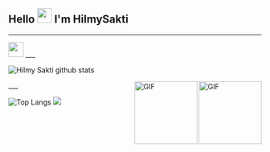 ## Hello <img src="https://github.com/TheDudeThatCode/TheDudeThatCode/blob/master/Assets/Hi.gif" width="29px"> I'm HilmySakti

___

<img src="https://github.com/TheDudeThatCode/TheDudeThatCode/blob/master/Assets/Developer.gif" width="30px">
___

![Hilmy Sakti github stats](https://github-readme-stats.vercel.app/api?username=HilmySakti&show_icons=true&theme=buefy&show_owner=true)

<img align="right" alt="GIF" height="125px" src="https://i.giphy.com/media/LMt9638dO8dftAjtco/200.webp" />
<img align="right" alt="GIF" height="125px" src="https://media3.giphy.com/media/ln7z2eWriiQAllfVcn/200w.webp" />
___

![Top Langs](https://github-readme-stats.vercel.app/api/top-langs/?username=HilmySakti&theme=buefy&hide=css,html)
![](https://github-profile-trophy.vercel.app/?username=HilmySakti&row=2&column=3)


